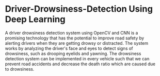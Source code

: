 # Driver-Drowsiness-Detection Using Deep Learning
A driver drowsiness detection system using OpenCV and CNN is a promising technology that has the potential to improve road safety by alerting drivers when they are getting drowsy or distracted. The system works by analyzing the driver\'s face and eyes to detect signs of drowsiness, such as drooping eyelids and yawning. The drowsiness detection system can be implemented in every vehicle such that we can prevent road accidents and decrease the death ratio which are caused due to drowsiness.
